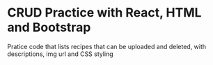 # CRUD Practice with React, HTML and Bootstrap

Pratice code that lists recipes that can be uploaded and deleted, with descriptions, img url and CSS styling
